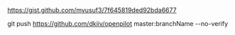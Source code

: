 https://gist.github.com/myusuf3/7f645819ded92bda6677

git push https://github.com/dkiiv/openpilot master:branchName --no-verify
